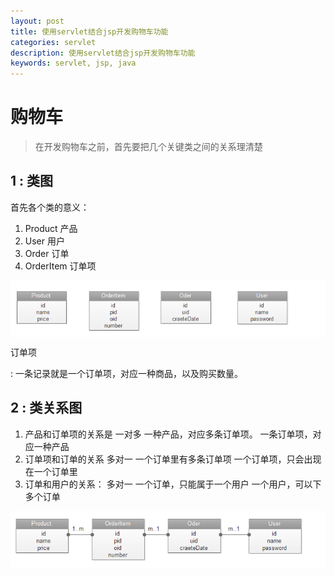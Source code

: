 ```yaml
---
layout: post
title: 使用servlet结合jsp开发购物车功能
categories: servlet
description: 使用servlet结合jsp开发购物车功能
keywords: servlet, jsp, java
---
```


# 购物车

>在开发购物车之前，首先要把几个关键类之间的关系理清楚

## 1 : 类图    
首先各个类的意义：
1. Product 产品
2. User 用户
3. Order 订单
4. OrderItem 订单项
<img align="center" src="https://raw.githubusercontent.com/burning-magina/blog/master/images/servlet/1.png"/>

订单项

:    一条记录就是一个订单项，对应一种商品，以及购买数量。

## 2 : 类关系图    
1. 产品和订单项的关系是 一对多
一种产品，对应多条订单项。 
一条订单项，对应一种产品
2. 订单项和订单的关系 多对一
一个订单里有多条订单项
一个订单项，只会出现在一个订单里
3. 订单和用户的关系： 多对一
一个订单，只能属于一个用户
一个用户，可以下多个订单
<img align="center" src="https://raw.githubusercontent.com/burning-magina/blog/master/images/servlet/2.png"/>